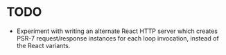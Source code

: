 # TODO

- Experiment with writing an alternate React HTTP server which creates PSR-7
  request/response instances for each loop invocation, instead of the React
  variants.
